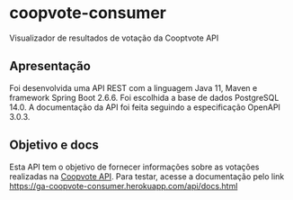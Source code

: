# coopvote-consumer
Visualizador de resultados de votação da Cooptvote API

## Apresentação
Foi desenvolvida uma API REST com a linguagem Java 11, Maven e framework Spring Boot 2.6.6. Foi escolhida a base de dados PostgreSQL 14.0. A documentação da API foi feita seguindo a especificação OpenAPI 3.0.3.

## Objetivo e docs
Esta API tem o objetivo de fornecer informações sobre as votações realizadas na [Coopvote API](https://github.com/gustavogavila/coopvote).
Para testar, acesse a documentação pelo link https://ga-coopvote-consumer.herokuapp.com/api/docs.html
